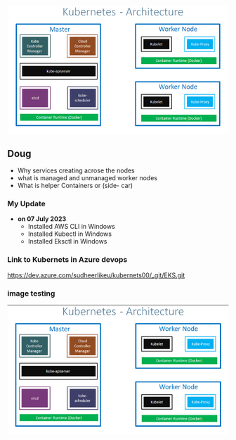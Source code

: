 <p align="center">
    <img src="https://github.com/sudheermuthyala/EKS/blob/main/Img/2023-07-11-11-18-01.png" />
</p>

## Doug

- Why services creating acrose the nodes
- what is managed and unmanaged worker nodes
- What is helper Containers or (side- car) 

### My Update 
- **on 07 July 2023**
  - Installed AWS CLI in Windows
  - Installed Kubectl in Windows
  - Installed Eksctl in Windows

### Link to Kubernets in Azure devops 
https://dev.azure.com/sudheerlikeu/kubernets00/_git/EKS.git

### image testing 
![sample](https://github.com/sudheermuthyala/EKS/blob/main/2023-07-11-11-35-59.png)
